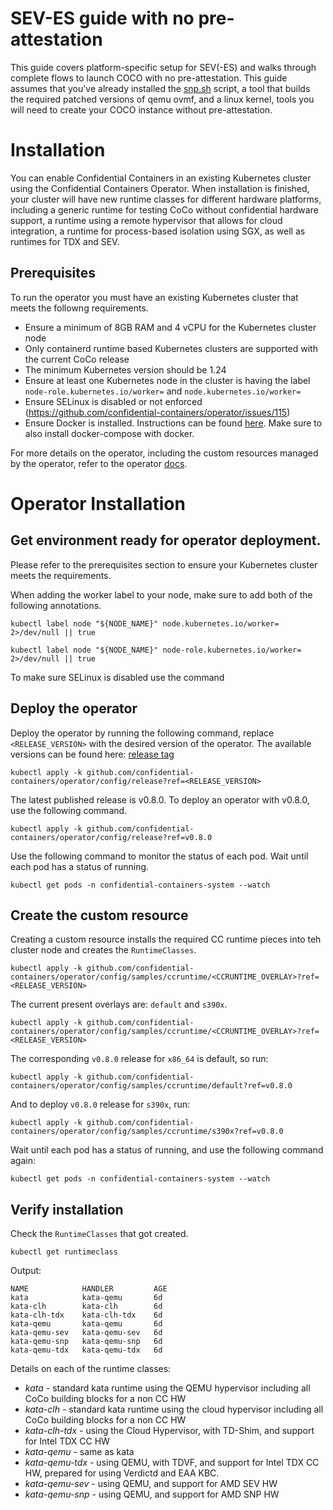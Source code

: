 # SEV-ES guide with no pre-attestation

This guide covers platform-specific setup for SEV(-ES) and walks through
complete flows to launch COCO with no pre-attestation. This guide assumes 
that you've already installed the [snp.sh](https://github.com/amd/sev-utils/tree/main/tools) 
script, a tool that builds the required patched versions of qemu ovmf, and a linux kernel, 
tools you will need to create your COCO instance without pre-attestation.

# Installation

You can enable Confidential Containers in an existing Kubernetes cluster using the Confidential Containers Operator.
When installation is finished, your cluster will have new runtime classes for different hardware platforms,
including a generic runtime for testing CoCo without confidential hardware support, a runtime using a remote hypervisor
that allows for cloud integration, a runtime for process-based isolation using SGX, as well as runtimes for TDX and SEV.

## Prerequisites

To run the operator you must have an existing Kubernetes cluster that meets the followng requirements.

- Ensure a minimum of 8GB RAM and 4 vCPU for the Kubernetes cluster node
- Only containerd runtime based Kubernetes clusters are supported with the current CoCo release
- The minimum Kubernetes version should be 1.24
- Ensure at least one Kubernetes node in the cluster is having the label `node-role.kubernetes.io/worker=` and `node.kubernetes.io/worker=`
- Ensure SELinux is disabled or not enforced (https://github.com/confidential-containers/operator/issues/115)
- Ensure Docker is installed. Instructions can be found [here](https://docs.docker.com/engine/install/ubuntu/). Make sure to also install docker-compose with docker.

For more details on the operator, including the custom resources managed by the operator, refer to the operator [docs](https://github.com/confidential-containers/operator).

# Operator Installation

## Get environment ready for operator deployment.

Please refer to the prerequisites section to ensure your Kubernetes cluster meets the requirements. 

When adding the worker label to your node, make sure to add both of the following annotations.

```
kubectl label node "${NODE_NAME}" node.kubernetes.io/worker= 2>/dev/null || true

kubectl label node "${NODE_NAME}" node-role.kubernetes.io/worker= 2>/dev/null || true
```

To make sure SELinux is disabled use the command 

## Deploy the operator
Deploy the operator by running the following command, replace `<RELEASE_VERSION>` with the desired version of the operator. The available versions can be found here: [release tag](https://github.com/confidential-containers/operator/tags)

```
kubectl apply -k github.com/confidential-containers/operator/config/release?ref=<RELEASE_VERSION>
```

The latest published release is v0.8.0. To deploy an operator with v0.8.0, use the following command.

```
kubectl apply -k github.com/confidential-containers/operator/config/release?ref=v0.8.0
```

Use the following command to monitor the status of each pod. Wait until each pod has a status of running.

```
kubectl get pods -n confidential-containers-system --watch
```

## Create the custom resource

Creating a custom resource installs the required CC runtime pieces into teh cluster node and creates the `RuntimeClasses`.

```
kubectl apply -k github.com/confidential-containers/operator/config/samples/ccruntime/<CCRUNTIME_OVERLAY>?ref=<RELEASE_VERSION>
```

The current present overlays are: `default` and `s390x`.

```
kubectl apply -k github.com/confidential-containers/operator/config/samples/ccruntime/<CCRUNTIME_OVERLAY>?ref=<RELEASE_VERSION>
```

The corresponding `v0.8.0` release for `x86_64` is default, so run:

```
kubectl apply -k github.com/confidential-containers/operator/config/samples/ccruntime/default?ref=v0.8.0
```
And to deploy `v0.8.0` release for `s390x`, run:
```
kubectl apply -k github.com/confidential-containers/operator/config/samples/ccruntime/s390x?ref=v0.8.0
```
Wait until each pod has a status of running, and use the following command again:

```
kubectl get pods -n confidential-containers-system --watch
```

## Verify installation

Check the `RuntimeClasses` that got created.

```
kubectl get runtimeclass
```
Output:
```
NAME            HANDLER         AGE
kata            kata-qemu       6d
kata-clh        kata-clh        6d
kata-clh-tdx    kata-clh-tdx    6d
kata-qemu       kata-qemu       6d
kata-qemu-sev   kata-qemu-sev   6d
kata-qemu-snp   kata-qemu-snp   6d
kata-qemu-tdx   kata-qemu-tdx   6d
```

Details on each of the runtime classes:

- *kata* - standard kata runtime using the QEMU hypervisor including all CoCo building blocks for a non CC HW
- *kata-clh* - standard kata runtime using the cloud hypervisor including all CoCo building blocks for a non CC HW
- *kata-clh-tdx* - using the Cloud Hypervisor, with TD-Shim, and support for Intel TDX CC HW
- *kata-qemu* - same as kata
- *kata-qemu-tdx* - using QEMU, with TDVF, and support for Intel TDX CC HW, prepared for using Verdictd and EAA KBC.
- *kata-qemu-sev* - using QEMU, and support for AMD SEV HW
- *kata-qemu-snp* - using QEMU, and support for AMD SNP HW
